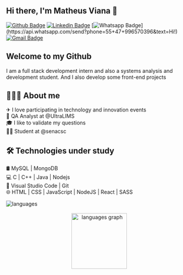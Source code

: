 ## Hi there, I'm Matheus Viana 👋

[![Github Badge](https://img.shields.io/badge/-Github-000?style=flat-square&logo=Github&logoColor=white&link=https://github.com/matheusmartinsviana)](https://github.com/matheusmartinsviana)
[![Linkedin Badge](https://img.shields.io/badge/-LinkedIn-blue?style=flat-square&logo=Linkedin&logoColor=white&link=https://www.linkedin.com/in/matheusmartinsviana/)](https://www.linkedin.com/in/matheusmartinsviana/)
[![Whatsapp Badge](https://img.shields.io/badge/-Whatsapp-4CA143?style=flat-square&labelColor=4CA143&logo=whatsapp&logoColor=white&link=https://api.whatsapp.com/send?phone=55+47+996570396&text=Hi!)](https://api.whatsapp.com/send?phone=55+47+996570396&text=Hi!)
[![Gmail Badge](https://img.shields.io/badge/-Gmail-c14438?style=flat-square&logo=Gmail&logoColor=white&link=mailto:matmgv@gmail.com)](mailto:matheusmartinsdesenvolvedor@gmail.com)

## Welcome to my Github 
I am a full stack development intern and also a systems analysis and development student. And I also develop some front-end projects

## 👨🏻‍💻 About me 
✈ I love participating in technology and innovation events <br>
💼 QA Analyst at @UltraLIMS <br>
🎓 I like to validate my questions <br>
👨‍🎓 Student at @senacsc 

## 🛠 Technologies under study 
🛢 MySQL | MongoDB <br> 
💻 C | C++ | Java | Nodejs<br>
🔧 Visual Studio Code | Git <br>
🌐 HTML | CSS | JavaScript | NodeJS | React | SASS
<br>
<div>
  <img src="https://skillicons.dev/icons?i=java,nodejs,mysql,react,js,html,css,cpp,sass" alt="languages">
</div>
<br>

<div align="center">
  <img src="https://github-readme-stats.vercel.app/api/top-langs?username=matheusmartinsviana&locale=en&hide_title=false&layout=compact&card_width=320&langs_count=5&theme=dark&hide_border=false&order=2" height="150" alt="languages graph"  />
</div>

###
